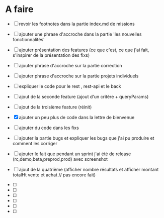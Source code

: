 # A faire

- [ ] revoir les footnotes dans la partie index.md de missions
- [ ] ajouter une phrase d'accroche dans la partie 'les nouvelles fonctionnalités'
- [ ] ajouter présentation des features (ce que c'est, ce que j'ai fait, s'inspirer de la présentation des fixs)
- [ ] ajouter phrase d'accroche sur la partie correction
- [ ] ajouter phrase d'accroche sur la partie projets individuels 
- [ ] expliquer le code pour le rest , rest-api et le back
- [ ] ajout de la seconde feature (ajout d'un critère + queryParams)
- [ ] ajout de la troisième feature (réinit)

- [x] ajouter un peu plus de code dans la lettre de bienvenue
- [ ] ajouter du code dans les fixs
- [ ] ajouter la partie bugs et expliquer les bugs que j'ai pu produire et comment les corriger 
- [ ] ajouter le fait que pendant un sprint j'ai été de release (rc,demo,beta,preprod,prod) avec screenshot
- [ ] ajout de la quatrième (afficher nombre résultats et afficher montant totalHt vente et achat // pas encore fait)

- [ ]
- [ ]
- [ ]
- [ ]
- [ ]
- [ ]